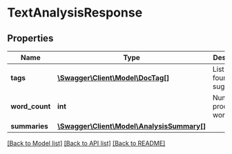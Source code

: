 # TextAnalysisResponse

## Properties
Name | Type | Description | Notes
------------ | ------------- | ------------- | -------------
**tags** | [**\Swagger\Client\Model\DocTag[]**](DocTag.md) | List of found suggestions | 
**word_count** | **int** | Number of processed words | 
**summaries** | [**\Swagger\Client\Model\AnalysisSummary[]**](AnalysisSummary.md) |  | 

[[Back to Model list]](../README.md#documentation-for-models) [[Back to API list]](../README.md#documentation-for-api-endpoints) [[Back to README]](../README.md)


